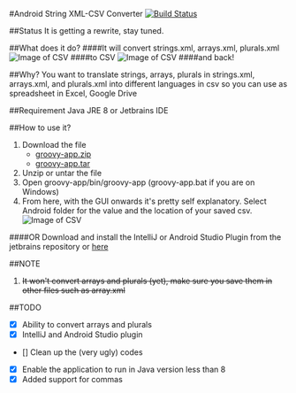 #Android String XML-CSV Converter
[![Build Status](https://travis-ci.org/pandawarrior91/Android-strings-xml-csv-converter.svg)](https://travis-ci.org/pandawarrior91/Android-strings-xml-csv-converter)

##Status
It is getting a rewrite, stay tuned.

##What does it do?
####It will convert strings.xml, arrays.xml, plurals.xml
![Image of CSV](https://github.com/pandawarrior91/Android-strings-xml-csv-converter/blob/master/strings.png)
####to CSV
![Image of CSV](https://github.com/pandawarrior91/Android-strings-xml-csv-converter/blob/master/csv.png)
####and back!

##Why?
You want to translate strings, arrays, plurals in strings.xml, arrays.xml, and plurals.xml into different 
languages in csv so you can use as spreadsheet in Excel, Google Drive

##Requirement
Java JRE 8
or
Jetbrains IDE

##How to use it?
1. Download the file
   * [groovy-app.zip](https://github.com/pandawarrior91/Android-strings-xml-csv-converter/releases/download/v0.10.0/groovy-app.zip)
   * [groovy-app.tar](https://github.com/pandawarrior91/Android-strings-xml-csv-converter/releases/download/v0.10.0/groovy-app.tar)
2. Unzip or untar the file
3. Open groovy-app/bin/groovy-app (groovy-app.bat if you are on Windows)
4. From here, with the GUI onwards it's pretty self explanatory. Select Android folder for the value and the location of your saved csv.
![Image of CSV](https://github.com/pandawarrior91/Android-strings-xml-csv-converter/blob/master/gui.png)

####OR
Download and install the IntelliJ or Android Studio Plugin from the jetbrains repository or [here](https://github.com/pandawarrior91/Android-strings-xml-csv-converter/releases/download/v0.10.0/android.xml.csv.parser.plugin.zip)

##NOTE
1. ~~It won't convert arrays and plurals (yet), make sure you save them in other files such as array.xml~~

##TODO
- [x] Ability to convert arrays and plurals
- [x] IntelliJ and Android Studio plugin
- [] Clean up the (very ugly) codes
- [x] Enable the application to run in Java version less than 8
- [x] Added support for commas
